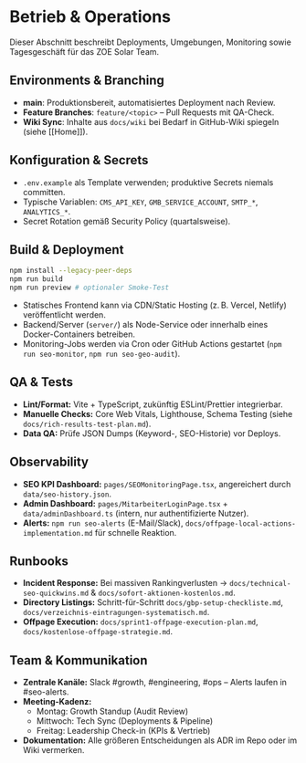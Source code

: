 # Betrieb & Operations

Dieser Abschnitt beschreibt Deployments, Umgebungen, Monitoring sowie Tagesgeschäft für das ZOE Solar Team.

## Environments & Branching
- **main**: Produktionsbereit, automatisiertes Deployment nach Review.
- **Feature Branches**: `feature/<topic>` – Pull Requests mit QA-Check.
- **Wiki Sync**: Inhalte aus `docs/wiki` bei Bedarf in GitHub-Wiki spiegeln (siehe [[Home]]).

## Konfiguration & Secrets
- `.env.example` als Template verwenden; produktive Secrets niemals committen.
- Typische Variablen: `CMS_API_KEY`, `GMB_SERVICE_ACCOUNT`, `SMTP_*`, `ANALYTICS_*`.
- Secret Rotation gemäß Security Policy (quartalsweise).

## Build & Deployment
```bash
npm install --legacy-peer-deps
npm run build
npm run preview # optionaler Smoke-Test
```
- Statisches Frontend kann via CDN/Static Hosting (z. B. Vercel, Netlify) veröffentlicht werden.
- Backend/Server (`server/`) als Node-Service oder innerhalb eines Docker-Containers betreiben.
- Monitoring-Jobs werden via Cron oder GitHub Actions gestartet (`npm run seo-monitor`, `npm run seo-geo-audit`).

## QA & Tests
- **Lint/Format:** Vite + TypeScript, zukünftig ESLint/Prettier integrierbar.
- **Manuelle Checks:** Core Web Vitals, Lighthouse, Schema Testing (siehe `docs/rich-results-test-plan.md`).
- **Data QA:** Prüfe JSON Dumps (Keyword-, SEO-Historie) vor Deploys.

## Observability
- **SEO KPI Dashboard:** `pages/SEOMonitoringPage.tsx`, angereichert durch `data/seo-history.json`.
- **Admin Dashboard:** `pages/MitarbeiterLoginPage.tsx` + `data/adminDashboard.ts` (intern, nur authentifizierte Nutzer).
- **Alerts:** `npm run seo-alerts` (E-Mail/Slack), `docs/offpage-local-actions-implementation.md` für schnelle Reaktion.

## Runbooks
- **Incident Response:** Bei massiven Rankingverlusten -> `docs/technical-seo-quickwins.md` & `docs/sofort-aktionen-kostenlos.md`.
- **Directory Listings:** Schritt-für-Schritt `docs/gbp-setup-checkliste.md`, `docs/verzeichnis-eintragungen-systematisch.md`.
- **Offpage Execution:** `docs/sprint1-offpage-execution-plan.md`, `docs/kostenlose-offpage-strategie.md`.

## Team & Kommunikation
- **Zentrale Kanäle:** Slack #growth, #engineering, #ops – Alerts laufen in #seo-alerts.
- **Meeting-Kadenz:**
  - Montag: Growth Standup (Audit Review)
  - Mittwoch: Tech Sync (Deployments & Pipeline)
  - Freitag: Leadership Check-in (KPIs & Vertrieb)
- **Dokumentation:** Alle größeren Entscheidungen als ADR im Repo oder im Wiki vermerken.

